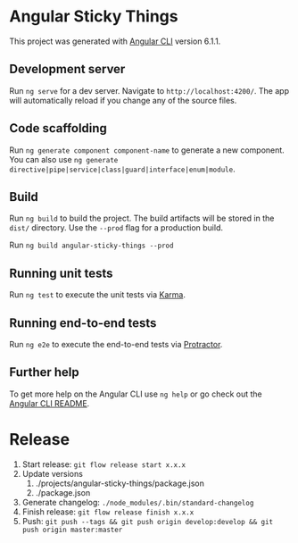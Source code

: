 # Angular Sticky Things

This project was generated with [Angular CLI](https://github.com/angular/angular-cli) version 6.1.1.

## Development server

Run `ng serve` for a dev server. Navigate to `http://localhost:4200/`. The app will automatically reload if you change any of the source files.

## Code scaffolding

Run `ng generate component component-name` to generate a new component. You can also use `ng generate directive|pipe|service|class|guard|interface|enum|module`.

## Build

Run `ng build` to build the project. The build artifacts will be stored in the `dist/` directory. Use the `--prod` flag for a production build.

Run `ng build angular-sticky-things --prod`

## Running unit tests

Run `ng test` to execute the unit tests via [Karma](https://karma-runner.github.io).

## Running end-to-end tests

Run `ng e2e` to execute the end-to-end tests via [Protractor](http://www.protractortest.org/).

## Further help

To get more help on the Angular CLI use `ng help` or go check out the [Angular CLI README](https://github.com/angular/angular-cli/blob/master/README.md).

# Release
1. Start release: `git flow release start x.x.x`
1. Update versions
   1. ./projects/angular-sticky-things/package.json
   1. ./package.json
1. Generate changelog: `./node_modules/.bin/standard-changelog`
1. Finish release: `git flow release finish x.x.x`
1. Push: `git push --tags && git push origin develop:develop && git push origin master:master`
